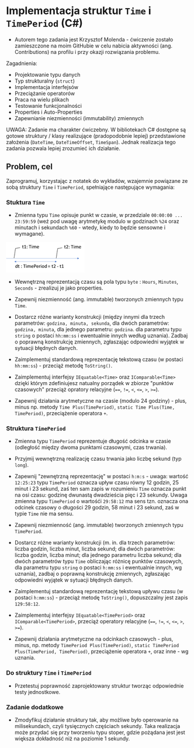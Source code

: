 ﻿# Implementacja struktur `Time` i `TimePeriod` (C#) 

* Autorem tego zadania jest Krzysztof Molenda - ćwiczenie zostało zamieszczone na moim GitHubie w celu nabicia aktywności (ang. Contributions) na profilu i przy okazji rozwiązania problemu.

Zagadnienia:
* Projektowanie typu danych
* Typ strukturalny (`struct`)
* Implementacja interfejsów
* Przeciążanie operatorów
* Praca na wielu plikach
* Testowanie funkcjonalności
* Properties i Auto-Properties
* Zapewnianie niezmienności (immutability) zmiennych

UWAGA: Zadanie ma charakter ćwiczebny. W bibliotekach C# dostępne są gotowe struktury / klasy realizujące (pradopodobnie lepiej) przedstawione założenia (`DateTime`, `DateTimeOffset`, `TimeSpan`). Jednak realizacja tego zadania pozwala lepiej zrozumieć ich działanie.

## Problem, cel

Zaprogramuj, korzystając z notatek do wykładów, wzajemnie powiązane ze sobą struktury `Time` i `TimePeriod`, spełniające następujące wymagania:

### Stuktura `Time`

* Zmienna typu `Time` opisuje punkt w czasie, w przedziale `00:00:00 ... 23:59:59` (weź pod uwagę arytmetykę modulo w godzinach `%24` oraz minutach i sekundach `%60` - wtedy, kiedy to będzie sensowne i wymagane).

![Time & TimePeriod](TimePeriod.png)

* Wewnętrzną reprezentacją czasu są pola typu `byte` : `Hours`, `Minutes`, `Seconds` - zrealizuj je jako properties.

* Zapewnij niezmienność (ang. immutable) tworzonych zmiennych typu `Time`.

* Dostarcz różne warianty konstrukcji (między innymi dla trzech parametrów: `godzina, minuta, sekunda`, dla dwóch parametrów: `godzina, minuta`, dla jednego parametru: `godzina`. dla parametru typu `string` o postaci `hh:mm:ss` i ewentualnie innych według uznania). Zadbaj o poprawną konstrukcję zmiennych, zgłaszając odpowiedni wyjątek w sytuacji błędnych danych.

* Zaimplementuj standardową reprezentację tekstową czasu (w postaci `hh:mm:ss`) - przeciąż metodę `ToString()`.

* Zaimplementuj interfejsy `IEquatable<Time>` oraz `IComparable<Time>` dzięki którym zdefiniujesz natualny porządek w zbiorze "punktów czasowych" przeciąż opratory relacyjne (`==`, `!=`, `<`, `<=`, `>`, `>=`).

* Zapewnij działania arytmetyczne na czasie (modulo 24 godziny) - plus, minus np. metody `Time Plus(TimePeriod)`, `static Time Plus(Time, TimePeriod)`, przeciążenie operatora `+`.

### Struktura `TimePeriod`

* Zmienna typu `TimePeriod` reprezentuje długość odcinka w czasie (odległość między dwoma punktami czasowymi, czas trwania).

* Przyjmij wewnętrzną realizację czasu trwania jako liczbę sekund (typ `long`).

* Zapewnij "zewnętrzną reprezentację" w postaci `h:m:s` - uwaga: wartość `12:25:23` typu `TimePeriod` oznacza upływ czasu równy 12 godzin, 25 minut i 23 sekund, zaś ten sam zapis w rozumieniu `Time` oznacza punkt na osi czasu: godzinę dwunastą dwadzieścia pięc i 23 sekundy. Uwaga zmienna typu `TimePeriod` o wartośći `29:58:12` ma sens tzn. oznacza ona odcinek czasowy o długości 29 godzin, 58 minut i 23 sekund, zaś w typie `Time` nie ma sensu.

* Zapewnij niezmienność (ang. immutable) tworzonych zmiennych typu `TimePeriod`.

* Dostarcz różne warianty konstrukcji (m. in. dla trzech parametrów: liczba godzin, liczba minut, liczba sekund; dla dwóch parametrów: liczba godzin, liczba minut; dla jednego parametru liczba sekund; dla dwóch parametrów typu `Time` obliczając różnicę punktów czasowych, dla parametru typu `string` o postaci `h:mm:ss` i ewentualnie innych, wg uznania), zadbaj o poprawną konstrukcję zmiennych, zgłaszając odpowiedni wyjątek w sytuacji błędnych danych.

* Zaimplementuj standardową reprezentację tekstową upływu czasu (w postaci `h:mm:ss`) - przeciąż metodę `ToString()`, dopuszczalny jest zapis `129:58:12`.

* Zaimplementuj interfejsy `IEquatable<TimePeriod>` oraz `IComparable<TimePeriod>`, przeciąż operatory relacyjne (`==`, `!=`, `<`, `<=`, `>`, `>=`).

* Zapewnij działania arytmetyczne na odcinkach czasowych - plus, minus, np. metody `TimePeriod Plus(TimePeriod)`, `static TimePeriod Plus(TimePeriod, TimePeriod)`, przeciążenie operatora `+`, oraz inne - wg uznania.

### Do struktury `Time` i `TimePeriod`

* Przetestuj poprawność zaprojektowany struktur tworząc odpowiednie testy jednostkowe.

### Zadanie dodatkowe

* Zmodyfikuj działanie struktury tak, aby możliwe było operowanie na milisekundach, czyli tysięcznych częściach sekundy. Taka realizacja może przydać się przy tworzeniu typu stoper, gdzie pożądana jest jest większa dokładność niż na poziomie 1 sekundy.